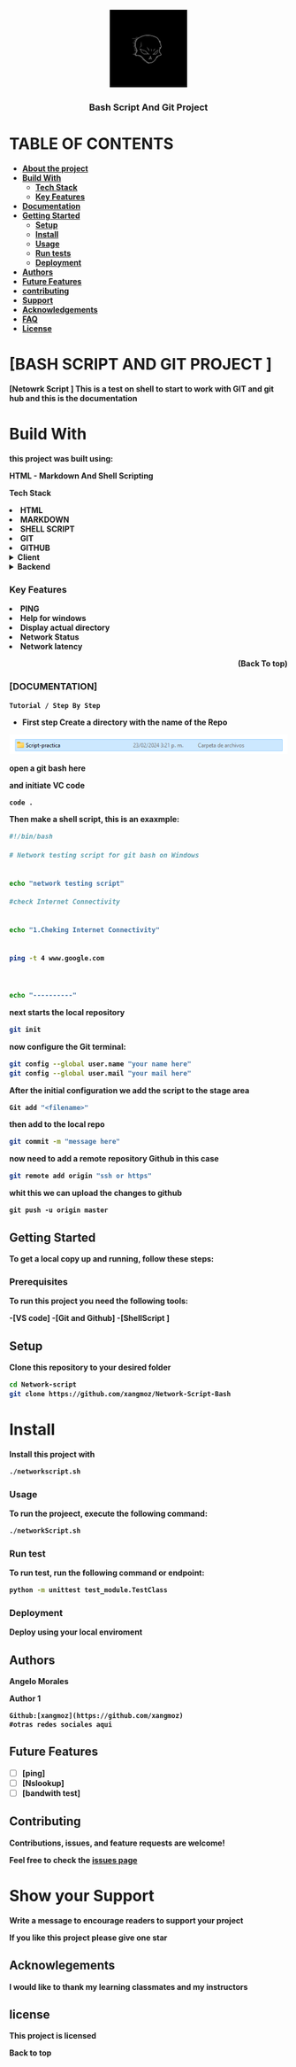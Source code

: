 <a name ="readme-top"></a>


<div align="center">


<img src="xang.png" alt="logo" width="140" height="auto"/>
<br/>
<h3><b> Bash Script And Git Project<b>

</div>

# TABLE OF CONTENTS

- [About the project](#about-project)
- [Build With](#built-with)
    - [Tech Stack](#tech-stack)
    - [Key Features](#key-features)
- [Documentation](#documentation)
- [Getting Started](#getting-started)
    - [Setup](#setup)
    - [Install](#install)
    - [Usage](#usage)
    - [Run tests](#run-tests)
    - [Deployment](#deployment)
- [Authors](#authors)
- [Future Features](future-features)
- [contributing](#contributing)
- [Support](#support)
- [Acknowledgements](#acknowledgements)
- [FAQ](#faq)
- [License](license)



# [BASH SCRIPT AND GIT PROJECT ]<a name="about-project"></a>

**[Netowrk Script ]** This is a test on shell to start to work with GIT and git hub and this is the documentation

# Build With <a name="built-with"></a>

<p>

this project was built using:

HTML - Markdown And Shell Scripting

<p

### Tech Stack <a name="tech-stack"></a>


<li> HTML </li>
<li> MARKDOWN </li>
<li> SHELL SCRIPT </li>
<li> GIT </li>
<li> GITHUB </li>

<details>
<summary>Client</summary>


<ul>
<li><a href="https://developer.mozilla.org/es/docs/Web/HTML">HTML</a><li>
<ul>


</details>

<details>
<summary>Backend</summary>
<ul></ul>
<li><a href= "https://markdown.es/sintaxis-markdown/">Markdown</a></li>
</ul>
</details>


### Key Features<a name="key-features"></a>
<li> PING </li>
<li> Help for windows </li>
<li> Display actual directory </li>
<li> Network Status </li>
<li> Network latency </li>

<p align = "right">
(<a name="readme-top">Back To top</a>)
</p>

### [DOCUMENTATION]<a name="documetation"></a>
    Tutorial / Step By Step
- First step
Create a directory with the name of the Repo
<img src= "directorio.png">

open a git bash here

and initiate VC code
 ```git 
 code .
 ```
 Then make a shell script, this is an exaxmple:
 ```sh
 #!/bin/bash

# Network testing script for git bash on Windows


echo "network testing script"

#check Internet Connectivity


echo "1.Cheking Internet Connectivity"


ping -t 4 www.google.com



echo "----------"
 ```

next starts the local repository

```sh
git init
```

now configure the Git terminal:
```sh
git config --global user.name "your name here"
git config --global user.mail "your mail here"
```
After the initial configuration we add the script to the stage area
```sh
Git add "<filename>"
```
then add to the local repo
```sh
git commit -m "message here"
```

now need to add a remote repository Github in this case
```sh
git remote add origin "ssh or https"
```
whit this we can upload the changes to github
```
git push -u origin master
```
## Getting Started <a name="getting-started"></a>


To get a local copy up and running, follow these steps:

### Prerequisites

To run this project you need the following tools:

-[VS code]
-[Git and Github]
-[ShellScript ]



## Setup

Clone this repository to your desired folder

```sh
cd Network-script
git clone https://github.com/xangmoz/Network-Script-Bash

```
# Install

Install this project with

```sh
./networkscript.sh
```

### Usage <a name= "usage">

To run the projeect, execute the following command:

```sh
./networkScript.sh

```
### Run test

To run test, run the following command or endpoint:

```sh
python -m unittest test_module.TestClass
```
### Deployment

Deploy using your local enviroment


<a href="readme-top" Back to Top > </a>

## Authors <a name="authors"></a>


Angelo Morales

**Author 1**

    Github:[xangmoz](https://github.com/xangmoz)
    #otras redes sociales aqui


## Future Features <a name="future-features"></a>

-[ ] **[ping]**
-[ ] **[Nslookup]**
-[ ] **[bandwith test]**

## Contributing <a name="contirbuting"></a>

Contributions, issues, and feature requests are welcome!

Feel free to check the [issues page](https://github.com/xangmoz/Network-Script-Bash/issues)


# Show your Support

Write a message to encourage readers to support your project

If you like this project please give one star

## Acknowlegements <a name="acknowledgements"></a>

I would like to thank my learning classmates and my instructors


## license <a name ="license"></a>

This project is licensed

<a href="readme-top"></a> Back to top